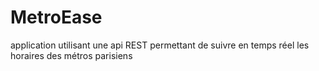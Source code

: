 # MetroEase

application utilisant une api REST permettant de suivre en temps réel les horaires des métros parisiens
